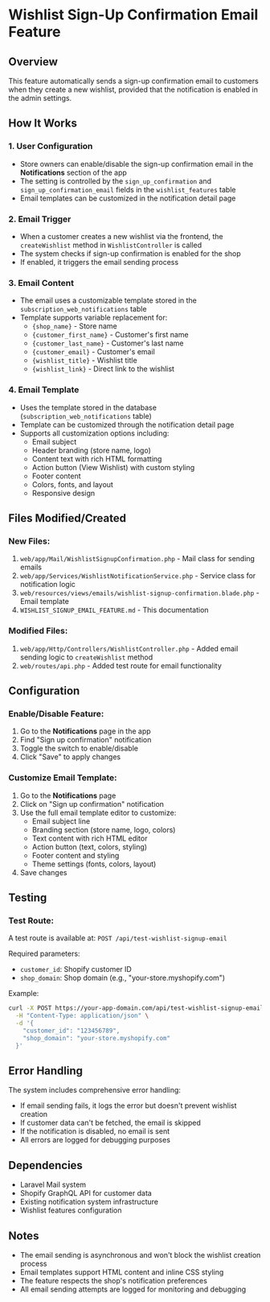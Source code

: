 # Wishlist Sign-Up Confirmation Email Feature

## Overview
This feature automatically sends a sign-up confirmation email to customers when they create a new wishlist, provided that the notification is enabled in the admin settings.

## How It Works

### 1. User Configuration
- Store owners can enable/disable the sign-up confirmation email in the **Notifications** section of the app
- The setting is controlled by the `sign_up_confirmation` and `sign_up_confirmation_email` fields in the `wishlist_features` table
- Email templates can be customized in the notification detail page

### 2. Email Trigger
- When a customer creates a new wishlist via the frontend, the `createWishlist` method in `WishlistController` is called
- The system checks if sign-up confirmation is enabled for the shop
- If enabled, it triggers the email sending process

### 3. Email Content
- The email uses a customizable template stored in the `subscription_web_notifications` table
- Template supports variable replacement for:
  - `{shop_name}` - Store name
  - `{customer_first_name}` - Customer's first name
  - `{customer_last_name}` - Customer's last name
  - `{customer_email}` - Customer's email
  - `{wishlist_title}` - Wishlist title
  - `{wishlist_link}` - Direct link to the wishlist

### 4. Email Template
- Uses the template stored in the database (`subscription_web_notifications` table)
- Template can be customized through the notification detail page
- Supports all customization options including:
  - Email subject
  - Header branding (store name, logo)
  - Content text with rich HTML formatting
  - Action button (View Wishlist) with custom styling
  - Footer content
  - Colors, fonts, and layout
  - Responsive design

## Files Modified/Created

### New Files:
1. `web/app/Mail/WishlistSignupConfirmation.php` - Mail class for sending emails
2. `web/app/Services/WishlistNotificationService.php` - Service class for notification logic
3. `web/resources/views/emails/wishlist-signup-confirmation.blade.php` - Email template
4. `WISHLIST_SIGNUP_EMAIL_FEATURE.md` - This documentation

### Modified Files:
1. `web/app/Http/Controllers/WishlistController.php` - Added email sending logic to `createWishlist` method
2. `web/routes/api.php` - Added test route for email functionality

## Configuration

### Enable/Disable Feature:
1. Go to the **Notifications** page in the app
2. Find "Sign up confirmation" notification
3. Toggle the switch to enable/disable
4. Click "Save" to apply changes

### Customize Email Template:
1. Go to the **Notifications** page
2. Click on "Sign up confirmation" notification
3. Use the full email template editor to customize:
   - Email subject line
   - Branding section (store name, logo, colors)
   - Text content with rich HTML editor
   - Action button (text, colors, styling)
   - Footer content and styling
   - Theme settings (fonts, colors, layout)
4. Save changes

## Testing

### Test Route:
A test route is available at: `POST /api/test-wishlist-signup-email`

Required parameters:
- `customer_id`: Shopify customer ID
- `shop_domain`: Shop domain (e.g., "your-store.myshopify.com")

Example:
```bash
curl -X POST https://your-app-domain.com/api/test-wishlist-signup-email \
  -H "Content-Type: application/json" \
  -d '{
    "customer_id": "123456789",
    "shop_domain": "your-store.myshopify.com"
  }'
```

## Error Handling

The system includes comprehensive error handling:
- If email sending fails, it logs the error but doesn't prevent wishlist creation
- If customer data can't be fetched, the email is skipped
- If the notification is disabled, no email is sent
- All errors are logged for debugging purposes

## Dependencies

- Laravel Mail system
- Shopify GraphQL API for customer data
- Existing notification system infrastructure
- Wishlist features configuration

## Notes

- The email sending is asynchronous and won't block the wishlist creation process
- Email templates support HTML content and inline CSS styling
- The feature respects the shop's notification preferences
- All email sending attempts are logged for monitoring and debugging
